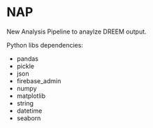 # NAP
New Analysis Pipeline to anaylze DREEM output.

Python libs dependencies:
- pandas
- pickle
- json
- firebase_admin
- numpy
- matplotlib
- string
- datetime
- seaborn
